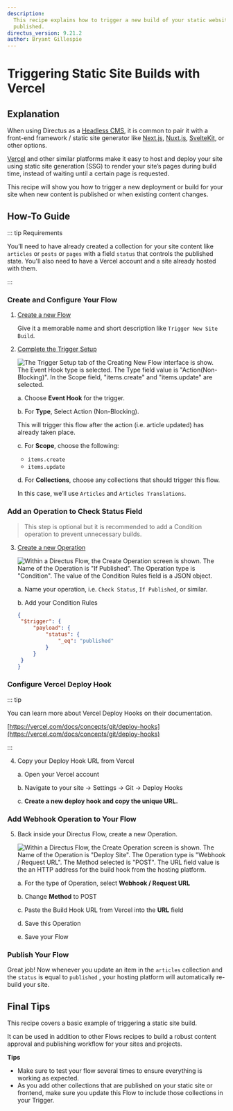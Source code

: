 ```yaml
---
description:
  This recipe explains how to trigger a new build of your static website (hosted at Vercel) whenever a new article is
  published.
directus_version: 9.21.2
author: Bryant Gillespie
---
```


# Triggering Static Site Builds with Vercel

<GuideMeta />

## Explanation

When using Directus as a [Headless CMS](https://directus.io/solutions/headless-cms), it is common to pair it with a front-end framework / static site generator like
[Next.js](https://nextjs.org/), [Nuxt.js](https://nuxt.com), [SvelteKit](https://kit.svelte.dev/), or other options.

[Vercel](https://www.vercel.com/) and other similar platforms make it easy to host and deploy your site using static
site generation (SSG) to render your site’s pages during build time, instead of waiting until a certain page is
requested.

This recipe will show you how to trigger a new deployment or build for your site when new content is published or when
existing content changes.

## How-To Guide

::: tip Requirements

You’ll need to have already created a collection for your site content like `articles` or `posts` or `pages` with a
field `status` that controls the published state. You'll also need to have a Vercel account and a site already hosted
with them.

:::

### Create and Configure Your Flow

1. [Create a new Flow](/app/flows#create-a-flow)

   Give it a memorable name and short description like `Trigger New Site Build`.

2. [Complete the Trigger Setup](/app/flows/triggers#triggers)

   ![The Trigger Setup tab of the Creating New Flow interface is show. The Event Hook type is selected. The Type field value is "Action(Non-Blocking)". In the Scope field, "items.create" and "items.update" are selected.](https://cdn.directus.io/docs/v9/headless-cms/how-to-packet-20220222A/static-site-build-trigger.webp)

   a. Choose **Event Hook** for the trigger.

   b. For **Type**, Select Action (Non-Blocking).

   This will trigger this flow after the action (i.e. article updated) has already taken place.

   c. For **Scope**, choose the following:

   - `items.create`
   - `items.update`

   d. For **Collections**, choose any collections that should trigger this flow.

   In this case, we’ll use `Articles` and `Articles Translations`.

### Add an Operation to Check Status Field

> This step is optional but it is recommended to add a Condition operation to prevent unnecessary builds.

3. [Create a new Operation](/app/flows/operations#operations)

   ![Within a Directus Flow, the Create Operation screen is shown. The Name of the Operation is "If Published". The Operation type is "Condition". The value of the Condition Rules field is a JSON object.](https://cdn.directus.io/docs/v9/headless-cms/how-to-packet-20220222A/static-site-build-condition.webp)

   a. Name your operation, i.e. `Check Status`, `If Published`, or similar.

   b. Add your Condition Rules

   ```json
   {
   	"$trigger": {
   		"payload": {
   			"status": {
   				"_eq": "published"
   			}
   		}
   	}
   }
   ```

### Configure Vercel Deploy Hook

::: tip

You can learn more about Vercel Deploy Hooks on their documentation.

[https://vercel.com/docs/concepts/git/deploy-hooks](https://vercel.com/docs/concepts/git/deploy-hooks)

:::

4. Copy your Deploy Hook URL from Vercel

   a. Open your Vercel account

   b. Navigate to your site → Settings → Git → Deploy Hooks

   c. **Create a new deploy hook and copy the unique URL.**

### Add Webhook Operation to Your Flow

5. Back inside your Directus Flow, create a new Operation.

   ![Within a Directus Flow, the Create Operation screen is shown. The Name of the Operation is "Deploy Site". The Operation type is "Webhook / Request URL". The Method selected is "POST". The URL field value is the an HTTP address for the build hook from the hosting platform.](https://cdn.directus.io/docs/v9/headless-cms/how-to-packet-20220222A/static-site-build-webhook.webp)

   a. For the type of Operation, select **Webhook / Request URL**

   b. Change **Method** to POST

   c. Paste the Build Hook URL from Vercel into the **URL** field

   d. Save this Operation

   e. Save your Flow

### Publish Your Flow

Great job! Now whenever you update an item in the `articles` collection and the `status` is equal to `published` , your
hosting platform will automatically re-build your site.

## Final Tips

This recipe covers a basic example of triggering a static site build.

It can be used in addition to other Flows recipes to build a robust content approval and publishing workflow for your
sites and projects.

**Tips**

- Make sure to test your flow several times to ensure everything is working as expected.
- As you add other collections that are published on your static site or frontend, make sure you update this Flow to
  include those collections in your Trigger.
